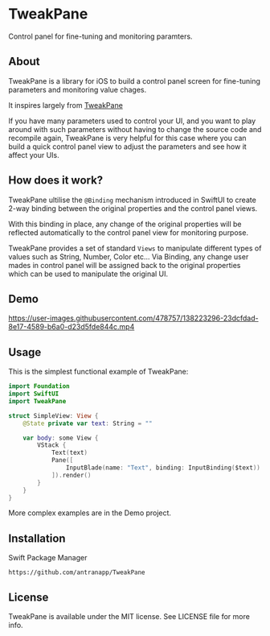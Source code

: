 # TweakPane

Control panel for fine-tuning and monitoring paramters.

## About

TweakPane is a library for iOS to build a control panel screen for fine-tuning parameters and monitoring value chages.

It inspires largely from [TweakPane](https://cocopon.github.io/tweakpane/)

If you have many parameters used to control your UI, and you want to play around with such parameters without having to change the source code and recompile again, TweakPane is very helpful for this case where you can build a quick control panel view to adjust the parameters and see how it affect your UIs.

## How does it work?

TweakPane ultilise the `@Binding` mechanism introduced in SwiftUI to create 2-way binding between the original properties and the control panel views. 

With this binding in place, any change of the original properties will be reflected automatically to the control panel view for monitoring purpose. 

TweakPane provides a set of standard `Views` to manipulate different types of values such as String, Number, Color etc... Via Binding, any change user mades in control panel will be assigned back to the original properties which can be used to manipulate the original UI.

## Demo


https://user-images.githubusercontent.com/478757/138223296-23dcfdad-8e17-4589-b6a0-d23d5fde844c.mp4


## Usage

This is the simplest functional example of TweakPane:

```swift
import Foundation
import SwiftUI
import TweakPane

struct SimpleView: View {
    @State private var text: String = ""

    var body: some View {
        VStack {
            Text(text)
            Pane([
                InputBlade(name: "Text", binding: InputBinding($text))
            ]).render()
        }
    }
}
```

More complex examples are in the Demo project.

 
## Installation

Swift Package Manager

```
https://github.com/antranapp/TweakPane
```

## License

TweakPane is available under the MIT license. See LICENSE file for more info.
